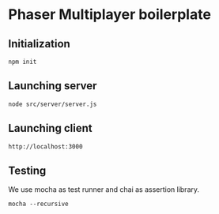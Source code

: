 # Phaser Multiplayer boilerplate

## Initialization
```
npm init
```

## Launching server
```
node src/server/server.js
```

## Launching client
```
http://localhost:3000
```

## Testing
We use mocha as test runner and chai as assertion library.
```
mocha --recursive
```
